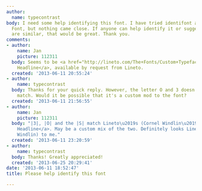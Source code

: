 ```yaml
---
author:
  name: typecontrast
body: I need some help identifying this font. I have tried identifont and What the
  Font, but nothing came close. If anyone can help identify it or suggest fonts that
  are similar, that would be great. Thank you.
comments:
- author:
    name: Jan
    picture: 112311
  body: Seems to be <a href="http://lineto.com/The+Fonts/Custom+Typefaces/Alpha+Headline/">Alpha
    Headline</a>, available by request from Lineto.
  created: '2013-06-11 20:55:24'
- author:
    name: typecontrast
  body: Thanks for your quick reply. However, the letter O and 3 doesn't seems to
    match. Would it be possible that it's a custom mod to the font?
  created: '2013-06-11 21:56:55'
- author:
    name: Jan
    picture: 112311
  body: "|3|, |O| and the |S| match Lineto\u2019s (Cornel Windlin\u2019s) <a href=\"http://lineto.com/The+Fonts/Font+Categories/Headline+Fonts/Lutz+Headline/Character+Map/\">Lutz
    Headline</a>. May be a custom mix of the two. Definitely looks Lineto (Cornel
    Windlin) to me."
  created: '2013-06-11 23:20:59'
- author:
    name: typecontrast
  body: Thanks! Greatly appreciated!
  created: '2013-06-25 20:29:41'
date: '2013-06-11 18:52:47'
title: Please help identify this font

---
```

